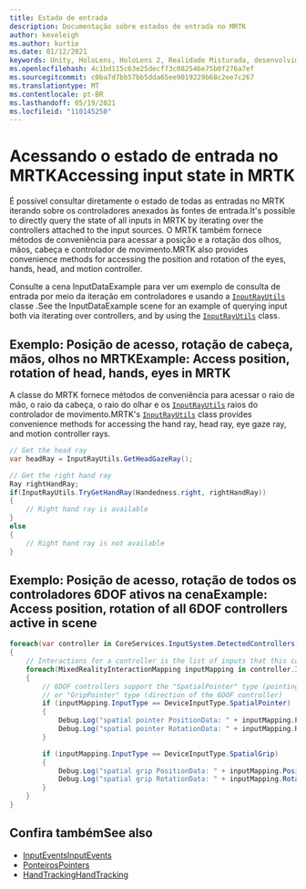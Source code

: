 ```yaml
---
title: Estado de entrada
description: Documentação sobre estados de entrada no MRTK
author: keveleigh
ms.author: kurtie
ms.date: 01/12/2021
keywords: Unity, HoloLens, HoloLens 2, Realidade Misturada, desenvolvimento, MRTK, InputState,
ms.openlocfilehash: 4c1bd115c63e25decf73c082546e75b0f276a7ef
ms.sourcegitcommit: c0ba7d7bb57bb5dda65ee9019229b68c2ee7c267
ms.translationtype: MT
ms.contentlocale: pt-BR
ms.lasthandoff: 05/19/2021
ms.locfileid: "110145250"
---
```

# <a name="accessing-input-state-in-mrtk"></a><span data-ttu-id="d4d58-104">Acessando o estado de entrada no MRTK</span><span class="sxs-lookup"><span data-stu-id="d4d58-104">Accessing input state in MRTK</span></span>

<span data-ttu-id="d4d58-105">É possível consultar diretamente o estado de todas as entradas no MRTK iterando sobre os controladores anexados às fontes de entrada.</span><span class="sxs-lookup"><span data-stu-id="d4d58-105">It's possible to directly query the state of all inputs in MRTK by iterating over the controllers attached to the input sources.</span></span> <span data-ttu-id="d4d58-106">O MRTK também fornece métodos de conveniência para acessar a posição e a rotação dos olhos, mãos, cabeça e controlador de movimento.</span><span class="sxs-lookup"><span data-stu-id="d4d58-106">MRTK also provides convenience methods for accessing the position and rotation of the eyes, hands, head, and motion controller.</span></span>

<span data-ttu-id="d4d58-107">Consulte a cena InputDataExample para ver um exemplo de consulta de entrada por meio da iteração em controladores e usando a [`InputRayUtils`](xref:Microsoft.MixedReality.Toolkit.Input.InputRayUtils) classe .</span><span class="sxs-lookup"><span data-stu-id="d4d58-107">See the InputDataExample scene for an example of querying input both via iterating over controllers, and by using the [`InputRayUtils`](xref:Microsoft.MixedReality.Toolkit.Input.InputRayUtils) class.</span></span>

## <a name="example-access-position-rotation-of-head-hands-eyes-in-mrtk"></a><span data-ttu-id="d4d58-108">Exemplo: Posição de acesso, rotação de cabeça, mãos, olhos no MRTK</span><span class="sxs-lookup"><span data-stu-id="d4d58-108">Example: Access position, rotation of head, hands, eyes in MRTK</span></span>

<span data-ttu-id="d4d58-109">A classe do MRTK fornece métodos de conveniência para acessar o raio de mão, o raio da cabeça, o raio do olhar e os [`InputRayUtils`](xref:Microsoft.MixedReality.Toolkit.Input.InputRayUtils) raios do controlador de movimento.</span><span class="sxs-lookup"><span data-stu-id="d4d58-109">MRTK's [`InputRayUtils`](xref:Microsoft.MixedReality.Toolkit.Input.InputRayUtils) class provides convenience methods for accessing the hand ray, head ray, eye gaze ray, and motion controller rays.</span></span>

```c#
// Get the head ray
var headRay = InputRayUtils.GetHeadGazeRay();

// Get the right hand ray
Ray rightHandRay;
if(InputRayUtils.TryGetHandRay(Handedness.right, rightHandRay))
{
    // Right hand ray is available
}
else
{
    // Right hand ray is not available
}
```

## <a name="example-access-position-rotation-of-all-6dof-controllers-active-in-scene"></a><span data-ttu-id="d4d58-110">Exemplo: Posição de acesso, rotação de todos os controladores 6DOF ativos na cena</span><span class="sxs-lookup"><span data-stu-id="d4d58-110">Example: Access position, rotation of all 6DOF controllers active in scene</span></span>

```c#
foreach(var controller in CoreServices.InputSystem.DetectedControllers)
{
    // Interactions for a controller is the list of inputs that this controller exposes
    foreach(MixedRealityInteractionMapping inputMapping in controller.Interactions)
    {
        // 6DOF controllers support the "SpatialPointer" type (pointing direction)
        // or "GripPointer" type (direction of the 6DOF controller)
        if (inputMapping.InputType == DeviceInputType.SpatialPointer)
        {
            Debug.Log("spatial pointer PositionData: " + inputMapping.PositionData);
            Debug.Log("spatial pointer RotationData: " + inputMapping.RotationData);
        }

        if (inputMapping.InputType == DeviceInputType.SpatialGrip)
        {
            Debug.Log("spatial grip PositionData: " + inputMapping.PositionData);
            Debug.Log("spatial grip RotationData: " + inputMapping.RotationData);
        }
    }
}
```

## <a name="see-also"></a><span data-ttu-id="d4d58-111">Confira também</span><span class="sxs-lookup"><span data-stu-id="d4d58-111">See also</span></span>

- [<span data-ttu-id="d4d58-112">InputEvents</span><span class="sxs-lookup"><span data-stu-id="d4d58-112">InputEvents</span></span>](input-events.md)
- [<span data-ttu-id="d4d58-113">Ponteiros</span><span class="sxs-lookup"><span data-stu-id="d4d58-113">Pointers</span></span>](pointers.md)
- [<span data-ttu-id="d4d58-114">HandTracking</span><span class="sxs-lookup"><span data-stu-id="d4d58-114">HandTracking</span></span>](hand-tracking.md)
